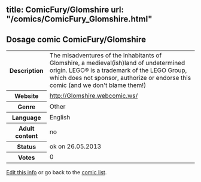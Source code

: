 title: ComicFury/Glomshire
url: "/comics/ComicFury_Glomshire.html"
---
Dosage comic ComicFury/Glomshire
-----------------------------------------

<p id="msg"></p>
<script type="text/javascript">
if (window.location.search === '?edit_info_mail=sent_ok') {
  var elem = document.getElementById("msg");
  elem.innerHTML = 'Edited information sucessfully sent for review, which is usually done daily. Thanks!';
  elem.className = 'ok';
}
</script>
<table class="comicinfo">
<tr>
<th>Description</th><td>The misadventures of the inhabitants of Glomshire, a medieval(ish)land of undetermined origin. LEGO® is a trademark of the LEGO Group, which does not sponsor, authorize or endorse this comic (and we don't blame them!)</td>
</tr>
<tr>
<th>Website</th><td><a href="http://Glomshire.webcomic.ws/">http://Glomshire.webcomic.ws/</a></td>
</tr>
<tr>
<th>Genre</th><td>Other</td>
</tr>
<tr>
<th>Language</th><td>English</td>
</tr>
<tr>
<th>Adult content</th><td>no</td>
</tr>
<tr>
<th>Status</th><td>ok on 26.05.2013</td>
</tr>
<tr>
<th>Votes</th><td>0</td>
</tr>
</table>

[Edit this info](ComicFury_Glomshire_edit.html) or go back to the [comic list](../comic-index.html).
